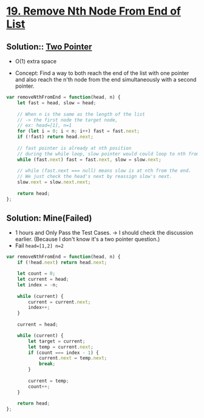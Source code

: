 # [19. Remove Nth Node From End of List](https://leetcode.com/problems/remove-nth-node-from-end-of-list/)

## Solution:: [Two Pointer](https://leetcode.com/problems/remove-nth-node-from-end-of-list/discuss/1164542/JS-Python-Java-C%2B%2B-or-Easy-Two-Pointer-Solution-w-Explanation)
- O(1) extra space

- Concept: Find a way to both reach the end of the list with one pointer and also reach the n'th node from the end simultaneously with a second pointer.

```js
var removeNthFromEnd = function(head, n) {
    let fast = head, slow = head;
    
    // When n is the same as the length of the list
    // -> the first node the target node,
    // ex: head=[1], n=1
    for (let i = 0; i < n; i++) fast = fast.next;
    if (!fast) return head.next;
    
    // fast pointer is already at nth position
    // during the while loop, slow pointer would could loop to nth from the end.
    while (fast.next) fast = fast.next, slow = slow.next;
    
    // while (fast.next === null) means slow is at nth from the end.
    // We just check the head's next by reassign slow's next.
    slow.next = slow.next.next;
    
    return head;
};
```

## Solution: Mine(Failed)
- 1 hours and Only Pass the Test Cases. -> I should check the discussion earlier. (Because I don't know it's a two pointer question.)
- Fail `head=[1,2] n=2`
```js
var removeNthFromEnd = function(head, n) {
    if (!head.next) return head.next;

    let count = 0;
    let current = head;
    let index = -n;
    
    while (current) {
        current = current.next;
        index++;
    }
        
    current = head;

    while (current) {
        let target = current;
        let temp = current.next;
        if (count === index - 1) {
            current.next = temp.next;
            break;
        }
        
        current = temp;
        count++;
    }
    
    return head;
};
```